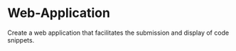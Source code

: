 # Web-Application
Create a web application that facilitates the submission and display of code snippets.
